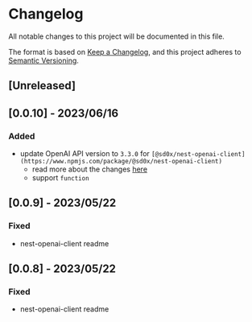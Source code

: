 # Changelog

All notable changes to this project will be documented in this file.

The format is based on [Keep a Changelog](https://keepachangelog.com/en/1.0.0/),
and this project adheres to [Semantic Versioning](https://semver.org/spec/v2.0.0.html).

## [Unreleased]

## [0.0.10] - 2023/06/16

### Added

- update OpenAI API version to `3.3.0` for `[@sd0x/nest-openai-client](https://www.npmjs.com/package/@sd0x/nest-openai-client)`
  - read more about the changes [here](https://www.npmjs.com/package/openai/v/3.3.0)
  - support `function`

## [0.0.9] - 2023/05/22

### Fixed

- nest-openai-client readme

## [0.0.8] - 2023/05/22

### Fixed

- nest-openai-client readme
